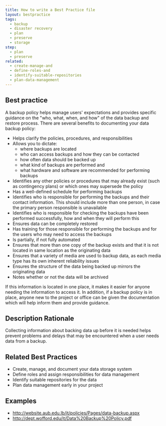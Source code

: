 ```yaml
---
title: How to write a Best Practice file
layout: bestpractice
tags:
  - backup
  - disaster recovery
  - plan
  - preserve
  - storage
step:
  - plan
  - preserve
related:
  - create-manage-and
  - define-roles-and
  - identify-suitable-repositories
  - plan-data-management
---
```


## Best practice

A backup policy helps manage users' expectations and provides specific guidance on the "who, what, when, and how" of the data backup and restore process. There are several benefits to documenting your data backup policy:
- Helps clarify the policies, procedures, and responsibilities
- Allows you to dictate:
    - where backups are located
    - who can access backups and how they can be contacted
    - how often data should be backed up
    - what kind of backups are performed and
    - what hardware and software are recommended for performing backups
- Identifies any other policies or procedures that may already exist (such as contingency plans) or which ones may supersede the policy
- Has a well-defined schedule for performing backups
- Identifies who is responsible for performing the backups and their contact information. This should include more than one person, in case the primary person responsible is unavailable
- Identifies who is responsible for checking the backups have been performed successfully, how and when they will perform this
- Ensures data can be completely restored
- Has training for those responsible for performing the backups and for the users who may need to access the backups
- Is partially, if not fully automated
- Ensures that more than one copy of the backup exists and that it is not located in same location as the originating data
- Ensures that a variety of media are used to backup data, as each media type has its own inherent reliability issues
- Ensures the structure of the data being backed up mirrors the originating data
- Notes whether or not the data will be archived

If this information is located in one place, it makes it easier for anyone needing the information to access it. In addition, if a backup policy is in place, anyone new to the project or office can be given the documentation which will help inform them and provide guidance.

## Description Rationale

Collecting information about backing data up before it is needed helps prevent problems and delays that may be encountered when a user needs data from a backup. 

## Related Best Practices
- Create, manage, and document your data storage system
- Define roles and assign responsibilities for data management
- Identify suitable repositories for the data
- Plan data management early in your project

## Examples
- http://website.aub.edu.lb/it/policies/Pages/data-backup.aspx
- http://dept.wofford.edu/it/Data%20Backup%20Policy.pdf
